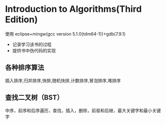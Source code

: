 # Introduction to Algorithms(Third Edition)  
使用 eclipse+mingw(gcc version 5.1.0(tdm64-1))+gdb(7.9.1)

- 记录学习该书的过程 
- 提供书中伪代码的实现

## 各种排序算法
  
  插入排序,归并排序,快排,随机快排,计数排序,冒泡排序,堆排序

## 查找二叉树（BST）
  中序，前序和后序遍历，查找，插入，删除，前驱和后继，最大关键字和最小关键字